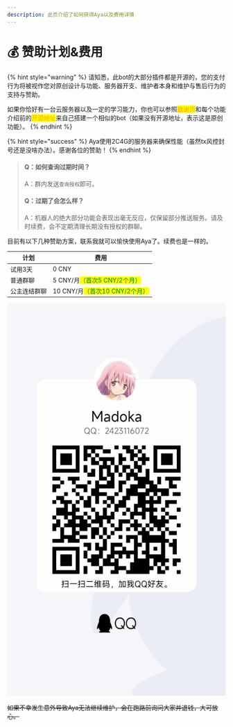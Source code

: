 ```yaml
---
description: 此页介绍了如何获得Aya以及费用详情
---
```


# 💰 赞助计划&费用

{% hint style="warning" %}
请知悉，此bot的大部分插件都是开源的，您的支付行为将被视作您对原创设计与功能、服务器开支、维护者本身和维护与售后行为的支持与赞助。

如果你恰好有一台云服务器以及一定的学习能力，你也可以参照<mark style="color:orange;">致谢页</mark>和每个功能介绍前的<mark style="color:orange;">开源地址</mark>来自己搭建一个相似的bot（如果没有开源地址，表示这是原创功能）。
{% endhint %}

{% hint style="success" %}
Aya使用2C4G的服务器来确保性能（虽然tx风控封号还是没啥办法）。感谢各位的赞助！
{% endhint %}

> #### Q：如何查询过期时间？
>
> A：群内发送`查询授权`即可。
>
> #### Q：过期了会怎么样？
>
> A：机器人的绝大部分功能会表现出毫无反应，仅保留部分推送服务。请及时续费，会不定期清理长期没有授权的群聊。

目前有以下几种赞助方案，联系我就可以愉快使用Aya了。续费也是一样的。

| 计划     | 费用                                                       |
| ------ | -------------------------------------------------------- |
| 试用3天   | 0 CNY                                                    |
| 普通群聊   | 5 CNY/月<mark style="color:green;">（首次5 CNY/2个月）</mark>   |
| 公主连结群聊 | 10 CNY/月<mark style="color:green;">（首次10 CNY/2个月）</mark> |

![](.gitbook/assets/QQ图片20220723151112.jpg)

~~如果不幸发生意外导致Aya无法继续维护，会在跑路前询问大家并退钱，大可放心。~~
